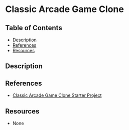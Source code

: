 # Classic Arcade Game Clone

## Table of Contents

- [Description](#Description)
- [References](#References)
- [Resources](#Resources)

## Description

## References

- [Classic Arcade Game Clone Starter Project](https://github.com/udacity/frontend-nanodegree-arcade-game)

## Resources

- None
